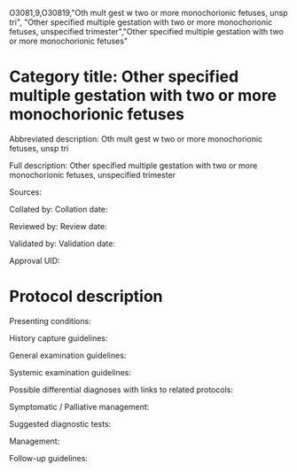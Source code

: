 O3081,9,O30819,"Oth mult gest w two or more monochorionic fetuses, unsp tri", "Other specified multiple gestation with two or more monochorionic fetuses, unspecified trimester","Other specified multiple gestation with two or more monochorionic fetuses"
# Category title: Other specified multiple gestation with two or more monochorionic fetuses

Abbreviated description: Oth mult gest w two or more monochorionic fetuses, unsp tri

Full description: Other specified multiple gestation with two or more monochorionic fetuses, unspecified trimester

Sources:

Collated by:
Collation date:

Reviewed by:
Review date:

Validated by:
Validation date:

Approval UID:

# Protocol description

Presenting conditions:

History capture guidelines:

General examination guidelines:

Systemic examination guidelines:

Possible differential diagnoses with links to related protocols:

Symptomatic / Palliative management:

Suggested diagnostic tests:

Management:

Follow-up guidelines:
